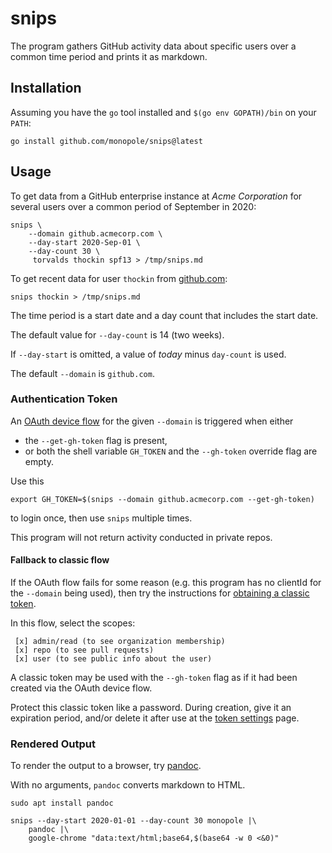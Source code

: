 [github.com]: github.com
[OAuth device flow]: https://docs.github.com/en/apps/oauth-apps/building-oauth-apps/authorizing-oauth-apps#device-flow
[token settings]: https://github.com/settings/tokens
[obtaining a classic token]: https://docs.github.com/en/authentication/keeping-your-account-and-data-secure/creating-a-personal-access-token#creating-a-personal-access-token-classic
[pandoc]: https://pandoc.org/

# snips

The program gathers GitHub activity data about specific users over a common
time period and prints it as markdown.

## Installation

Assuming you have the `go` tool installed and `$(go env GOPATH)/bin` on your `PATH`:
```
go install github.com/monopole/snips@latest
```

## Usage

To get data from a GitHub enterprise instance at _Acme Corporation_ 
for several users over a common period of September in 2020:

```
snips \
    --domain github.acmecorp.com \
    --day-start 2020-Sep-01 \
    --day-count 30 \
     torvalds thockin spf13 > /tmp/snips.md
```

To get recent data for user `thockin` from [github.com]:

```
snips thockin > /tmp/snips.md
```

The time period is a start date and a day count that includes the start date.

The default value for `--day-count` is 14 (two weeks).

If `--day-start` is omitted, a value of _today_ minus `day-count` is used.

The default `--domain` is `github.com`.

### Authentication Token

An [OAuth device flow] for the given `--domain` is triggered when either

 * the `--get-gh-token` flag is present,
 * or both the shell variable `GH_TOKEN` and the `--gh-token` override flag are empty.

Use this
```
export GH_TOKEN=$(snips --domain github.acmecorp.com --get-gh-token)
```
to login once, then use `snips` multiple times.

This program will not return activity conducted in private repos.

#### Fallback to classic flow

If the OAuth flow fails for some reason (e.g.
this program has no clientId for the `--domain` being used),
then try the instructions for [obtaining a classic token].

In this flow, select the scopes:
```
 [x] admin/read (to see organization membership)
 [x] repo (to see pull requests)
 [x] user (to see public info about the user)
```

A classic token may be used with the `--gh-token` flag
as if it had been created via the OAuth device flow.

Protect this classic token like a password. During creation,
give it an expiration period, and/or delete it after
use at the [token settings] page.


### Rendered Output

To render the output to a browser, try [pandoc].

With no arguments, `pandoc` converts markdown to HTML.

```
sudo apt install pandoc
```

```
snips --day-start 2020-01-01 --day-count 30 monopole |\
    pandoc |\
    google-chrome "data:text/html;base64,$(base64 -w 0 <&0)"
```
